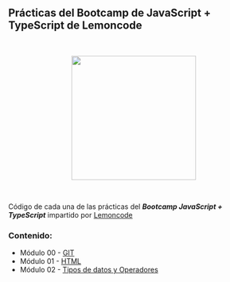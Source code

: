 ## Prácticas del Bootcamp de JavaScript + TypeScript de Lemoncode
<br>
<p align="center">
<img src="https://images.squarespace-cdn.com/content/v1/56cdb491a3360cdd18de5e16/1536153413819-R1MYY9PC7NFCXX85EJMV/1.png" width="250">
</p>
<br>

Código de cada una de las prácticas del ***Bootcamp JavaScript + TypeScript*** impartido por [Lemoncode](https://lemoncode.net/)

### **Contenido:**
* Módulo 00 - [GIT](https://github.com/juanjopareja/bootcamp-js-ts-lemoncode/tree/main/M%C3%B3dulo%2000%20-%20GIT)
* Módulo 01 - [HTML](https://github.com/juanjopareja/bootcamp-js-ts-lemoncode/tree/main/M%C3%B3dulo%2001%20-%20HTML)
* Módulo 02 - [Tipos de datos y Operadores](https://github.com/juanjopareja/bootcamp-js-ts-lemoncode/tree/main/M%C3%B3dulo%2002%20-%20Tipos%20de%20datos%20y%20Operadores)

